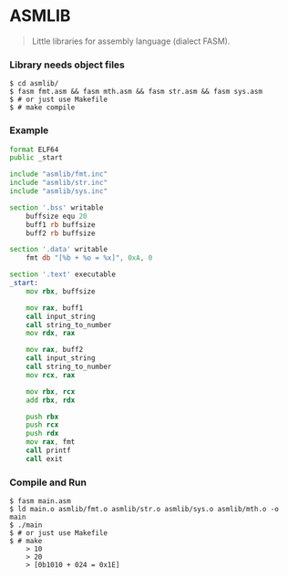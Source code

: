 # ASMLIB
> Little libraries for assembly language (dialect FASM).

### Library needs object files
```
$ cd asmlib/
$ fasm fmt.asm && fasm mth.asm && fasm str.asm && fasm sys.asm
$ # or just use Makefile
$ # make compile
```

### Example
```asm
format ELF64
public _start

include "asmlib/fmt.inc"
include "asmlib/str.inc"
include "asmlib/sys.inc"

section '.bss' writable
	buffsize equ 20
	buff1 rb buffsize
	buff2 rb buffsize

section '.data' writable
	fmt db "[%b + %o = %x]", 0xA, 0

section '.text' executable 
_start:
	mov rbx, buffsize

	mov rax, buff1
	call input_string
	call string_to_number
	mov rdx, rax

	mov rax, buff2
	call input_string
	call string_to_number
	mov rcx, rax

	mov rbx, rcx
	add rbx, rdx

	push rbx
	push rcx
	push rdx
	mov rax, fmt
	call printf
	call exit
```

### Compile and Run
```
$ fasm main.asm
$ ld main.o asmlib/fmt.o asmlib/str.o asmlib/sys.o asmlib/mth.o -o main
$ ./main
$ # or just use Makefile
$ # make
	> 10
	> 20
	> [0b1010 + 024 = 0x1E]
```
